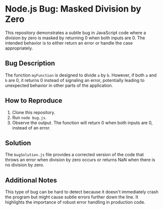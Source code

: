# Node.js Bug: Masked Division by Zero

This repository demonstrates a subtle bug in JavaScript code where a division by zero is masked by returning 0 when both inputs are 0.  The intended behavior is to either return an error or handle the case appropriately.

## Bug Description

The function `myFunction` is designed to divide `a` by `b`. However, if both `a` and `b` are 0, it returns 0 instead of signaling an error, potentially leading to unexpected behavior in other parts of the application.

## How to Reproduce

1. Clone this repository.
2. Run `node bug.js`.
3. Observe the output. The function will return 0 when both inputs are 0, instead of an error.

## Solution

The `bugSolution.js` file provides a corrected version of the code that throws an error when division by zero occurs or returns NaN when there is no division by zero.

## Additional Notes

This type of bug can be hard to detect because it doesn't immediately crash the program but might cause subtle errors further down the line. It highlights the importance of robust error handling in production code.